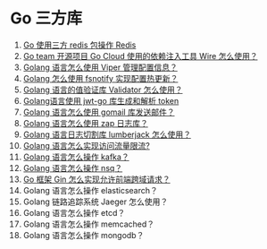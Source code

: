 # Go 三方库
1. [Go 使用三方 redis 包操作 Redis](https://mp.weixin.qq.com/s/7WtGQ2czx22GsCABZPGcHw)
2. [Go team 开源项目 Go Cloud 使用的依赖注入工具 Wire 怎么使用？](https://mp.weixin.qq.com/s/7B71pL7vH1PcmY00VbfG_g)
3. [Golang 语言怎么使用 Viper 管理配置信息？](https://mp.weixin.qq.com/s/zLFnhk4kJ1sefXTpThnlHQ)
4. [Golang 怎么使用 fsnotify 实现配置热更新？](https://mp.weixin.qq.com/s/tJ1LvDf14EKg-qQlJUQapQ)
5. [Golang 语言的值验证库 Validator 怎么使用？](https://mp.weixin.qq.com/s/uaVDytWj2gLEokiVDlwoEg)
6. [Golang语言使用 jwt-go 库生成和解析 token](https://mp.weixin.qq.com/s/SLuQ6oIaA4tEm7nbdbvDPg)
7. [Golang 语言怎么使用 gomail 库发送邮件？](https://mp.weixin.qq.com/s/is2PnBNwjgrk_p-2hxNAzw)
8. [Golang 语言怎么使用 zap 日志库？](https://mp.weixin.qq.com/s/W9T1HIoXk6czu_W6YC8LHQ)
9. [Golang 语言日志切割库 lumberjack 怎么使用？](https://mp.weixin.qq.com/s/gGnovwzS1ucW3Afxcytp_Q)
10. [Golang 语言怎么实现访问流量限流?](https://mp.weixin.qq.com/s/8f9GrnfoBNnix8ZqdGs4lA)
11. [Golang 语言怎么操作 kafka？](https://mp.weixin.qq.com/s/T3dWcf5v1cWMdNbsK3_w2A)
12. [Golang 语言怎么操作 nsq？](https://mp.weixin.qq.com/s/rtp933YYX2vXfsMxtCBp8g)
13. [Go 框架 Gin 怎么实现允许前端跨域请求？](https://mp.weixin.qq.com/s/GFX3sAgZqrxsGamJT-s4-g)
14. Golang 语言怎么操作 elasticsearch？
15. Golang 链路追踪系统 Jaeger 怎么使用？
16. Golang 语言怎么操作 etcd？ 
17. Golang 语言怎么操作 memcached？ 
18. Golang 语言怎么操作 mongodb？
